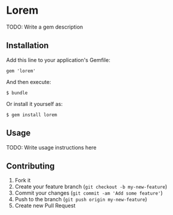 # Lorem

TODO: Write a gem description

## Installation

Add this line to your application's Gemfile:

    gem 'lorem'

And then execute:

    $ bundle

Or install it yourself as:

    $ gem install lorem

## Usage

TODO: Write usage instructions here

## Contributing

1. Fork it
2. Create your feature branch (`git checkout -b my-new-feature`)
3. Commit your changes (`git commit -am 'Add some feature'`)
4. Push to the branch (`git push origin my-new-feature`)
5. Create new Pull Request
